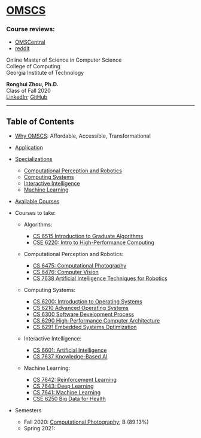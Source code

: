 # [OMSCS](https://omscs.gatech.edu/)

### Course reviews: 
- [OMSCentral](https://omscentral.com/courses)
- [reddit](https://www.reddit.com/r/OMSCS/)

Online Master of Science in Computer Science  
College of Computing  
Georgia Institute of Technology  

**Ronghui Zhou, Ph.D.**  
Class of Fall 2020  
[LinkedIn](https://www.linkedin.com/in/ronghuizhou/); [GitHub](https://github.com/RonghuiZhou)

---------------------------------------------
## Table of Contents

- [Why OMSCS](https://omscs.gatech.edu/explore-oms-cs): Affordable, Accessible, Transformational
- [Application](https://omscs.gatech.edu/apply-now)
- [Specializations](https://omscs.gatech.edu/program-info/specializations)
	- [Computational Perception and Robotics](https://omscs.gatech.edu/specialization-computational-perception-robotics)
	- [Computing Systems](https://omscs.gatech.edu/specialization-computing-systems)
	- [Interactive Intelligence](https://omscs.gatech.edu/specialization-interactive-intelligence)
	- [Machine Learning](https://omscs.gatech.edu/specialization-machine-learning)
- [Available Courses](https://omscs.gatech.edu/current-courses)

- Courses to take:
	- Algorithms:
		- [CS 6515 Introduction to Graduate Algorithms](https://omscs.gatech.edu/cs-6515-intro-graduate-algorithms)
		- [CSE 6220: Intro to High-Performance Computing](https://omscs.gatech.edu/cse-6220-intro-hpc)
		
	- Computational Perception and Robotics:	
		- [CS 6475: Computational Photography](https://omscs.gatech.edu/cs-6475-computational-photography)
		- [CS 6476: Computer Vision](https://omscs.gatech.edu/cs-6476-computer-vision)		
		- [CS 7638 Artificial Intelligence Techniques for Robotics](https://omscs.gatech.edu/cs-7638-artificial-intelligence-robotics)
		
	- Computing Systems:		
		- [CS 6200: Introduction to Operating Systems](https://omscs.gatech.edu/cs-6200-introduction-operating-systems)
		- [CS 6210 Advanced Operating Systems](https://omscs.gatech.edu/cs-6210-advanced-operating-systems)
		- [CS 6300 Software Development Process](https://omscs.gatech.edu/cs-6300-software-development-process)
		- [CS 6290 High-Performance Computer Architecture](https://omscs.gatech.edu/cs-6290-high-performance-computer-architecture)
		- [CS 6291 Embedded Systems Optimization​](https://omscs.gatech.edu/cs-6291-embedded-systems-optimization)
		
	- Interactive Intelligence:	
		- [CS 6601: Artificial Intelligence](https://omscs.gatech.edu/cs-6601-artificial-intelligence)
		- [CS 7637 Knowledge-Based AI](https://omscs.gatech.edu/cs-7637-knowledge-based-artificial-intelligence-cognitive-systems)
	
	- Machine Learning:	
		- [CS 7642: Reinforcement Learning](https://omscs.gatech.edu/cs-7642-reinforcement-learning)
		- [CS 7643: Deep Learning](https://omscs.gatech.edu/cs-7643-deep-learning)
		- [CS 7641: Machine Learning](https://omscs.gatech.edu/cs-7641-machine-learning)
		- [CSE 6250 Big Data for Health](https://omscs.gatech.edu/cse-8803-special-topics-big-data-for-health-informatics)

- Semesters
	- Fall 2020: [Computational Photography](CS6475_Computational_Photography/CS6475_Computational_Photography_Fall2020.ipynb); B (89.13%)
	- Spring 2021: 